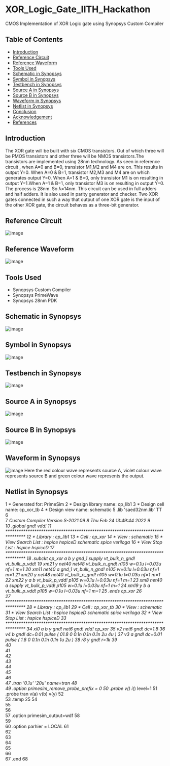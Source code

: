 # XOR_Logic_Gate_IITH_Hackathon
CMOS Implementation of XOR Logic gate using Synopsys Custom Compiler
## Table of Contents
* [Introduction](#Introduction)
* [Reference Circuit](#Reference-Circuit)
* [Reference Waveform](#Reference-Waveform)
* [Tools Used](#Tools-Used)
* [Schematic in Synopsys](#Schematic-in-Synopsys)
* [Symbol in Synopsys](#Symbol-in-Synopsys)
* [Testbench in Synopsys](#Testbench-in-Synopsys)
* [Source A in Synopsys](#Source-A-in-Synopsys)
* [Source B in Synopsys](#Source-B-in-Synopsys)
* [Waveform in Synopsys](#Waveform-in-Synopsys)
* [Netlist in Synopsys](#Netlist-in-Synopsys)
* [Conclusion](#Conclusion)
* [Acknowledgement](#Acknowledgement)
* [References](#References)

## Introduction
The XOR gate will be built with six CMOS transistors. Out of which three will be PMOS transistors and other three will be NMOS transistors.The transistors are implemented using 28nm technology.
As seen in reference circuit , when A=0 and B=0, transistor M1,M2 and M4 are on. This results in output Y=0. When A=0 & B=1, transistor M2,M3 and M4 are on which generates output Y=0. When A=1 & B=0, only transistor M1 is on resulting in output Y=1.When A=1 & B=1, only transistor M3 is on resulting in output Y=0. The process is 28nm. So λ=14nm.
This circuit can be used in full adders and half adders. It is also used in parity generator and checker. Two XOR gates connected in such a way that output of one XOR gate is the input of the other XOR gate, the circuit behaves as a three-bit generator.

## Reference Circuit
![image](https://raw.githubusercontent.com/pranavprabhu01/XOR_Logic_Gate_IITH_Hackathon/main/Images/sample_ckt.png)

## Reference Waveform
![image](https://raw.githubusercontent.com/pranavprabhu01/XOR_Logic_Gate_IITH_Hackathon/main/Images/sample_wave.png)

## Tools Used
* Synopsys Custom Compiler
* Synopsys PrimeWave
* Synopsys 28nm PDK

## Schematic in Synopsys
![image](https://raw.githubusercontent.com/pranavprabhu01/XOR_Logic_Gate_IITH_Hackathon/main/Images/schematic.png)

## Symbol in Synopsys
![image](https://raw.githubusercontent.com/pranavprabhu01/XOR_Logic_Gate_IITH_Hackathon/main/Images/symbol.png)

## Testbench in Synopsys
![image](https://raw.githubusercontent.com/pranavprabhu01/XOR_Logic_Gate_IITH_Hackathon/main/Images/tb_sch.png)

## Source A in Synopsys
![image](https://raw.githubusercontent.com/pranavprabhu01/XOR_Logic_Gate_IITH_Hackathon/main/Images/source_A.png)

## Source B in Synopsys
![image](https://raw.githubusercontent.com/pranavprabhu01/XOR_Logic_Gate_IITH_Hackathon/main/Images/source_B.png)

## Waveform in Synopsys
![image](https://raw.githubusercontent.com/pranavprabhu01/XOR_Logic_Gate_IITH_Hackathon/main/Images/waveform.png)
Here the red colour wave represents source A, violet colour wave represents source B and green colour wave represents the output.

## Netlist in Synopsys
1   *  Generated for: PrimeSim
2   *  Design library name: cp_lib1
3   *  Design cell name: cp_xor_tb
4   *  Design view name: schematic
5   .lib 'saed32nm.lib' TT
6   
7   *Custom Compiler Version S-2021.09
8   *Thu Feb 24 13:49:44 2022
9   
10  .global gnd! vdd!
11  ********************************************************************************
12  * Library          : cp_lib1
13  * Cell             : cp_xor
14  * View             : schematic
15  * View Search List : hspice hspiceD schematic spice veriloga
16  * View Stop List   : hspice hspiceD
17  ********************************************************************************
18  .subckt cp_xor a b y gnd_1 supply vt_bulk_n_gnd! vt_bulk_p_vdd!
19  xm21 y net40 net48 vt_bulk_n_gnd! n105 w=0.1u l=0.03u nf=1 m=1
20  xm11 net40 a gnd_1 vt_bulk_n_gnd! n105 w=0.1u l=0.03u nf=1 m=1
21  xm20 y net48 net40 vt_bulk_n_gnd! n105 w=0.1u l=0.03u nf=1 m=1
22  xm22 y a b vt_bulk_p_vdd! p105 w=0.1u l=0.03u nf=1 m=1
23  xm8 net40 a supply vt_bulk_p_vdd! p105 w=0.1u l=0.03u nf=1 m=1
24  xm19 y b a vt_bulk_p_vdd! p105 w=0.1u l=0.03u nf=1 m=1
25  .ends cp_xor
26  
27  ********************************************************************************
28  * Library          : cp_lib1
29  * Cell             : cp_xor_tb
30  * View             : schematic
31  * View Search List : hspice hspiceD schematic spice veriloga
32  * View Stop List   : hspice hspiceD
33  ********************************************************************************
34  xi0 a b y gnd! net6 gnd! vdd! cp_xor
35  v2 net6 gnd! dc=1.8
36  v4 b gnd! dc=0.01 pulse ( 01.8 0 0.1n 0.1n 0.1n 2u 4u )
37  v3 a gnd! dc=0.01 pulse ( 1.8 0 0.1n 0.1n 0.1n 1u 2u )
38  r8 y gnd! r=1k
39  
40  
41  
42  
43  
44  
45  
46  
47  .tran '0.1u' '20u' name=tran
48  
49  .option primesim_remove_probe_prefix = 0
50  .probe v(*) i(*) level=1
51  .probe tran v(a) v(b) v(y)
52  
53  .temp 25
54  
55  
56  
57  .option primesim_output=wdf
58  
59  
60  .option parhier = LOCAL
61  
62  
63  
64  
65  
66  
67  .end
68  







 


